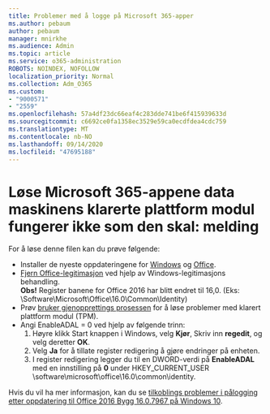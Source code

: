 ```yaml
---
title: Problemer med å logge på Microsoft 365-apper
ms.author: pebaum
author: pebaum
manager: mnirkhe
ms.audience: Admin
ms.topic: article
ms.service: o365-administration
ROBOTS: NOINDEX, NOFOLLOW
localization_priority: Normal
ms.collection: Adm_O365
ms.custom:
- "9000571"
- "2559"
ms.openlocfilehash: 57a4df23dc66eaf4c283dde741be6f415939633d
ms.sourcegitcommit: c6692ce0fa1358ec3529e59ca0ecdfdea4cdc759
ms.translationtype: MT
ms.contentlocale: nb-NO
ms.lasthandoff: 09/14/2020
ms.locfileid: "47695188"
---
```

# <a name="fixing-the-microsoft-365-apps-your-computers-trusted-platform-module-is-not-functioning-properly-message"></a>Løse Microsoft 365-appene data maskinens klarerte plattform modul fungerer ikke som den skal: melding

For å løse denne filen kan du prøve følgende:

- Installer de nyeste oppdateringene for [Windows](https://support.microsoft.com/help/4027667/windows-10-update) og [Office](https://support.office.com/article/update-office-and-your-computer-with-microsoft-update-2ab296f3-7f03-43a2-8e50-46de917611c5).
- [Fjern Office-legitimasjon](https://docs.microsoft.com/eoffice/troubleshoot/error-messages/another-account-already-signed-in#step-3-clear-cached-credentials-on-the-computer) ved hjelp av Windows-legitimasjons behandling.<br/>
    **Obs!** Register banene for Office 2016 har blitt endret til 16,0. (Eks: \Software\Microsoft\Office\16.0\Common\Identity\)
- Prøv [bruker gjenopprettings prosessen](https://docs.microsoft.com/office365/troubleshoot/administration/connection-issue-when-sign-in-office-2016#symptom-2) for å løse problemer med klarert plattform modul (TPM).
- Angi EnableADAL = 0 ved hjelp av følgende trinn:  
    1. Høyre klikk Start knappen i Windows, velg **Kjør**, Skriv inn **regedit**, og velg deretter **OK**.
    2. Velg **Ja** for å tillate register redigering å gjøre endringer på enheten.
    3. I register redigering legger du til en DWORD-verdi på **EnableADAL** med en innstilling på **0** under HKEY_CURRENT_USER \software\microsoft\office\16.0\common\identity.

Hvis du vil ha mer informasjon, kan du se [tilkoblings problemer i pålogging etter oppdatering til Office 2016 Bygg 16.0.7967 på Windows 10](https://docs.microsoft.com/office365/troubleshoot/administration/connection-issue-when-sign-in-office-2016).